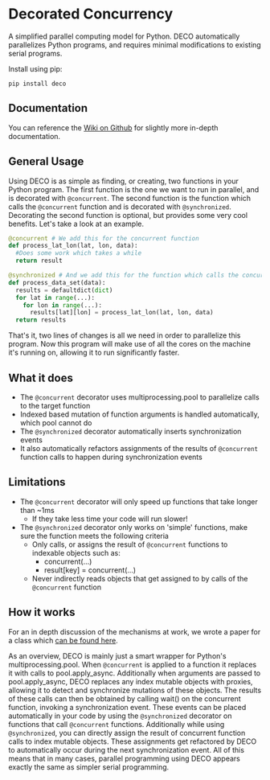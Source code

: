 Decorated Concurrency
===========

A simplified parallel computing model for Python.
DECO automatically parallelizes Python programs, and requires minimal modifications to existing serial programs.

Install using pip:

```
pip install deco
```

Documentation
--------------
You can reference the [Wiki on Github](https://github.com/alex-sherman/deco/wiki) for slightly more in-depth documentation.

General Usage
---------------

Using DECO is as simple as finding, or creating, two functions in your Python program.
The first function is the one we want to run in parallel, and is decorated with `@concurrent`.
The second function is the function which calls the `@concurrent` function and is decorated with `@synchronized`.
Decorating the second function is optional, but provides some very cool benefits.
Let's take a look at an example.


```python
@concurrent # We add this for the concurrent function
def process_lat_lon(lat, lon, data):
  #Does some work which takes a while
  return result

@synchronized # And we add this for the function which calls the concurrent function
def process_data_set(data):
  results = defaultdict(dict)
  for lat in range(...):
    for lon in range(...):
      results[lat][lon] = process_lat_lon(lat, lon, data)
  return results
```

That's it, two lines of changes is all we need in order to parallelize this program.
Now this program will make use of all the cores on the machine it's running on, allowing it to run significantly faster.

What it does
-------------

  - The `@concurrent` decorator uses multiprocessing.pool to parallelize calls to the target function
  - Indexed based mutation of function arguments is handled automatically, which pool cannot do
  - The `@synchronized` decorator automatically inserts synchronization events 
  - It also automatically refactors assignments of the results of `@concurrent` function calls to happen during synchronization events

Limitations
-------------
  - The `@concurrent` decorator will only speed up functions that take longer than ~1ms
    - If they take less time your code will run slower!
  - The `@synchronized` decorator only works on 'simple' functions, make sure the function meets the following criteria
    - Only calls, or assigns the result of `@concurrent` functions to indexable objects such as:
      - concurrent(...)
      - result[key] = concurrent(...)
    - Never indirectly reads objects that get assigned to by calls of the `@concurrent` function

How it works
-------------

For an in depth discussion of the mechanisms at work, we wrote a paper for a class
which [can be found here](https://drive.google.com/file/d/0B_olmC0u8E3gWTBmN3pydGxHdEE/view).

As an overview, DECO is mainly just a smart wrapper for Python's multiprocessing.pool.
When `@concurrent` is applied to a function it replaces it with calls to pool.apply_async.
Additionally when arguments are passed to pool.apply_async, DECO replaces any index mutable objects with proxies, allowing it to detect and synchronize mutations of these objects.
The results of these calls can then be obtained by calling wait() on the concurrent function, invoking a synchronization event.
These events can be placed automatically in your code by using the `@synchronized` decorator on functions that call `@concurrent` functions.
Additionally while using `@synchronized`, you can directly assign the result of concurrent function calls to index mutable objects.
These assignments get refactored by DECO to automatically occur during the next synchronization event.
All of this means that in many cases, parallel programming using DECO appears exactly the same as simpler serial programming.


